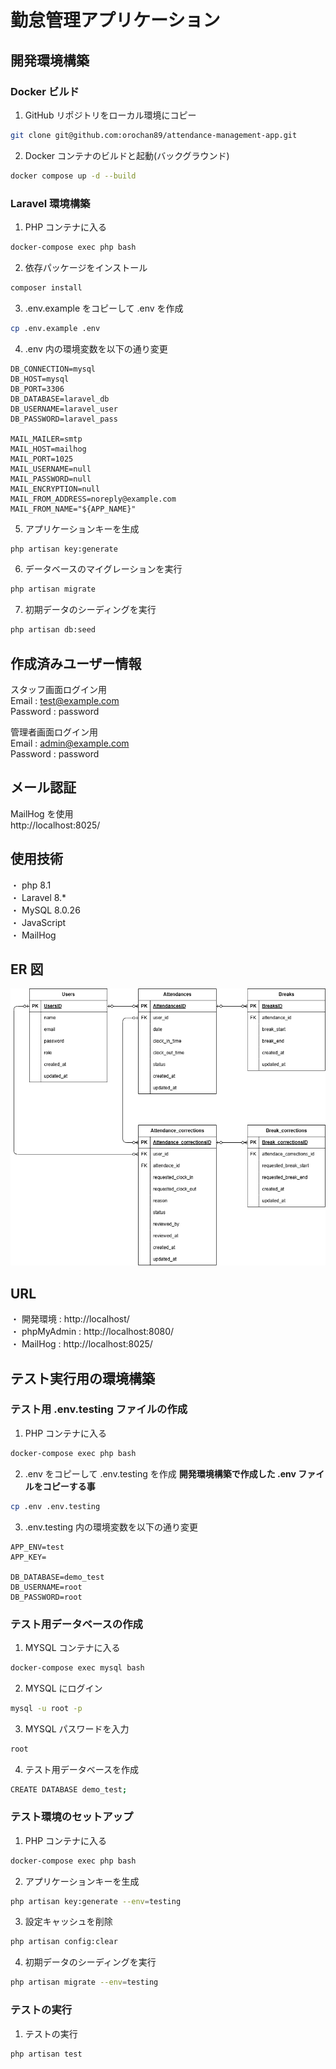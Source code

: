 # 勤怠管理アプリケーション

## 開発環境構築

### Docker ビルド

1. GitHub リポジトリをローカル環境にコピー

```bash
git clone git@github.com:orochan89/attendance-management-app.git
```

2. Docker コンテナのビルドと起動(バックグラウンド)

```bash
docker compose up -d --build
```

### Laravel 環境構築

1. PHP コンテナに入る

```bash
docker-compose exec php bash
```

2. 依存パッケージをインストール

```bash
composer install
```

3. .env.example をコピーして .env を作成

```bash
cp .env.example .env
```

4. .env 内の環境変数を以下の通り変更

```env
DB_CONNECTION=mysql
DB_HOST=mysql
DB_PORT=3306
DB_DATABASE=laravel_db
DB_USERNAME=laravel_user
DB_PASSWORD=laravel_pass

MAIL_MAILER=smtp
MAIL_HOST=mailhog
MAIL_PORT=1025
MAIL_USERNAME=null
MAIL_PASSWORD=null
MAIL_ENCRYPTION=null
MAIL_FROM_ADDRESS=noreply@example.com
MAIL_FROM_NAME="${APP_NAME}"
```

5. アプリケーションキーを生成

```bash
php artisan key:generate
```

6. データベースのマイグレーションを実行

```bash
php artisan migrate
```

7. 初期データのシーディングを実行

```bash
php artisan db:seed
```

## 作成済みユーザー情報

スタッフ画面ログイン用  
Email : test@example.com  
Password : password

管理者画面ログイン用  
Email : admin@example.com  
Password : password

## メール認証

MailHog を使用  
http://localhost:8025/

## 使用技術

・ php 8.1  
・ Laravel 8.\*  
・ MySQL 8.0.26  
・ JavaScript  
・ MailHog

## ER 図

![ER図](ER.drawio.png)

## URL

・ 開発環境 : http://localhost/  
・ phpMyAdmin : http://localhost:8080/  
・ MailHog : http://localhost:8025/

## テスト実行用の環境構築

### テスト用 .env.testing ファイルの作成

1. PHP コンテナに入る

```bash
docker-compose exec php bash
```

2. .env をコピーして .env.testing を作成 **開発環境構築で作成した .env ファイルをコピーする事**

```bash
cp .env .env.testing
```

3. .env.testing 内の環境変数を以下の通り変更

```env
APP_ENV=test
APP_KEY=

DB_DATABASE=demo_test
DB_USERNAME=root
DB_PASSWORD=root
```

### テスト用データベースの作成

1. MYSQL コンテナに入る

```bash
docker-compose exec mysql bash
```

2. MYSQL にログイン

```bash
mysql -u root -p
```

3. MYSQL パスワードを入力

```bash
root
```

4. テスト用データベースを作成

```bash
CREATE DATABASE demo_test;
```

### テスト環境のセットアップ

1. PHP コンテナに入る

```bash
docker-compose exec php bash
```

2. アプリケーションキーを生成

```bash
php artisan key:generate --env=testing
```

3. 設定キャッシュを削除

```bash
php artisan config:clear
```

4. 初期データのシーディングを実行

```bash
php artisan migrate --env=testing
```

### テストの実行

1. テストの実行

```bash
php artisan test
```

